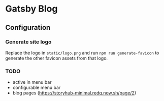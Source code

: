 # Gatsby Blog

## Configuration

### Generate site logo

Replace the logo in `static/logo.png` and run `npm run generate-favicon` to generate the other favicon assets from that logo.

### TODO

- active in menu bar
- configurable menu bar
- blog pages (https://storyhub-minimal.redq.now.sh/page/2)